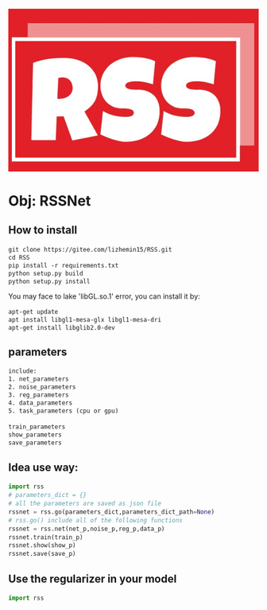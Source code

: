 ![](./statics/logo.jpg)

# Obj: RSSNet

## How to install
```
git clone https://gitee.com/lizhemin15/RSS.git
cd RSS
pip install -r requirements.txt
python setup.py build
python setup.py install
```

You may face to lake 'libGL.so.1' error, you can install it by:
```
apt-get update
apt install libgl1-mesa-glx libgl1-mesa-dri
apt-get install libglib2.0-dev
```


## parameters
```
include:
1. net_parameters
2. noise_parameters
3. reg_parameters
4. data_parameters
5. task_parameters (cpu or gpu)

train_parameters
show_parameters
save_parameters
```



## Idea use way:
```python
import rss
# parameters_dict = {}
# all the parameters are saved as json file
rssnet = rss.go(parameters_dict,parameters_dict_path=None)
# rss.go() include all of the following functions
rssnet = rss.net(net_p,noise_p,reg_p,data_p)
rssnet.train(train_p)
rssnet.show(show_p)
rssnet.save(save_p)
```

## Use the regularizer in your model
```python
import rss



```